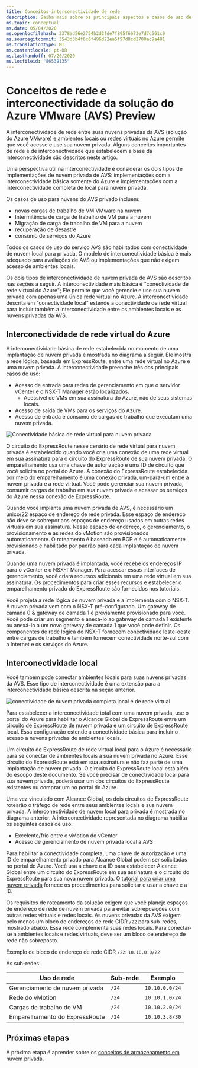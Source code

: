 ```yaml
---
title: Conceitos-interconectividade de rede
description: Saiba mais sobre os principais aspectos e casos de uso de rede e interconectividade na solução VMware do Azure (AVS)
ms.topic: conceptual
ms.date: 05/04/2020
ms.openlocfilehash: 2378ad56e2754b2d2fde7f895f6673e7d7d561c9
ms.sourcegitcommit: 3543d3b4f6c6f496d22ea5f97d8cd2700ac9a481
ms.translationtype: MT
ms.contentlocale: pt-BR
ms.lasthandoff: 07/20/2020
ms.locfileid: "86539135"
---
```

# <a name="azure-vmware-solution-avs-preview-networking-and-interconnectivity-concepts"></a>Conceitos de rede e interconectividade da solução do Azure VMware (AVS) Preview

A interconectividade de rede entre suas nuvens privadas da AVS (solução do Azure VMware) e ambientes locais ou redes virtuais no Azure permite que você acesse e use sua nuvem privada. Alguns conceitos importantes de rede e de interconectividade que estabelecem a base da interconectividade são descritos neste artigo.

Uma perspectiva útil na interconectividade é considerar os dois tipos de implementações de nuvem privada de AVS: implementações com a interconectividade básica somente do Azure e implementações com a interconectividade completa de local para nuvem privada.

Os casos de uso para nuvens do AVS privado incluem:
- novas cargas de trabalho de VM VMware na nuvem
- Intermitência de carga de trabalho de VM para a nuvem
- Migração de carga de trabalho de VM para a nuvem
- recuperação de desastre
- consumo de serviços do Azure

 Todos os casos de uso do serviço AVS são habilitados com conectividade de nuvem local para privada. O modelo de interconectividade básica é mais adequado para avaliações de AVS ou implementações que não exigem acesso de ambientes locais.

Os dois tipos de interconectividade de nuvem privada de AVS são descritos nas seções a seguir.  A interconectividade mais básica é "conectividade de rede virtual do Azure"; Ele permite que você gerencie e use sua nuvem privada com apenas uma única rede virtual no Azure. A interconectividade descrita em "conectividade local" estende a conectividade de rede virtual para incluir também a interconectividade entre os ambientes locais e as nuvens privadas da AVS.

## <a name="azure-virtual-network-interconnectivity"></a>Interconectividade de rede virtual do Azure

A interconectividade básica de rede estabelecida no momento de uma implantação de nuvem privada é mostrada no diagrama a seguir. Ele mostra a rede lógica, baseada em ExpressRoute, entre uma rede virtual no Azure e uma nuvem privada. A interconectividade preenche três dos principais casos de uso:
- Acesso de entrada para redes de gerenciamento em que o servidor vCenter e o NSX-T Manager estão localizados.
    - Acessível de VMs em sua assinatura do Azure, não de seus sistemas locais.
- Acesso de saída de VMs para os serviços do Azure.
- Acesso de entrada e consumo de cargas de trabalho que executam uma nuvem privada.

![Conectividade básica de rede virtual para nuvem privada](./media/concepts/adjacency-overview-drawing-single.png)

O circuito do ExpressRoute nesse cenário de rede virtual para nuvem privada é estabelecido quando você cria uma conexão de uma rede virtual em sua assinatura para o circuito do ExpressRoute de sua nuvem privada. O emparelhamento usa uma chave de autorização e uma ID de circuito que você solicita no portal do Azure. A conexão do ExpressRoute estabelecida por meio do emparelhamento é uma conexão privada, um-para-um entre a nuvem privada e a rede virtual. Você pode gerenciar sua nuvem privada, consumir cargas de trabalho em sua nuvem privada e acessar os serviços do Azure nessa conexão de ExpressRoute.

Quando você implanta uma nuvem privada de AVS, é necessário um único/22 espaço de endereço de rede privada. Esse espaço de endereço não deve se sobrepor aos espaços de endereço usados em outras redes virtuais em sua assinatura. Nesse espaço de endereço, o gerenciamento, o provisionamento e as redes do vMotion são provisionados automaticamente. O roteamento é baseado em BGP e é automaticamente provisionado e habilitado por padrão para cada implantação de nuvem privada.

Quando uma nuvem privada é implantada, você recebe os endereços IP para o vCenter e o NSX-T Manager. Para acessar essas interfaces de gerenciamento, você criará recursos adicionais em uma rede virtual em sua assinatura. Os procedimentos para criar esses recursos e estabelecer o emparelhamento privado do ExpressRoute são fornecidos nos tutoriais.

Você projeta a rede lógica de nuvem privada e a implementa com o NSX-T. A nuvem privada vem com o NSX-T pré-configurado. Um gateway de camada 0 & gateway de camada 1 é previamente provisionado para você. Você pode criar um segmento e anexá-lo ao gateway de camada 1 existente ou anexá-lo a um novo gateway de camada 1 que você pode definir. Os componentes de rede lógica do NSX-T fornecem conectividade leste-oeste entre cargas de trabalho e também fornecem conectividade norte-sul com a Internet e os serviços do Azure. 

## <a name="on-premises-interconnectivity"></a>Interconectividade local

Você também pode conectar ambientes locais para suas nuvens privadas da AVS. Esse tipo de interconectividade é uma extensão para a interconectividade básica descrita na seção anterior.

![conectividade de nuvem privada completa local e de rede virtual](./media/concepts/adjacency-overview-drawing-double.png)

Para estabelecer a interconectividade total com uma nuvem privada, use o portal do Azure para habilitar o Alcance Global de ExpressRoute entre um circuito de ExpressRoute de nuvem privada e um circuito de ExpressRoute local. Essa configuração estende a conectividade básica para incluir o acesso a nuvens privadas de ambientes locais.

Um circuito de ExpressRoute de rede virtual local para o Azure é necessário para se conectar de ambientes locais à sua nuvem privada no Azure. Esse circuito do ExpressRoute está em sua assinatura e não faz parte de uma implantação de nuvem privada. O circuito do ExpressRoute local está além do escopo deste documento. Se você precisar de conectividade local para sua nuvem privada, poderá usar um dos circuitos do ExpressRoute existentes ou comprar um no portal do Azure.

Uma vez vinculado com Alcance Global, os dois circuitos de ExpressRoute rotearão o tráfego de rede entre seus ambientes locais e sua nuvem privada. A interconectividade de nuvem local para privada é mostrada no diagrama anterior. A interconectividade representada no diagrama habilita os seguintes casos de uso:

- Excelente/frio entre o vMotion do vCenter
- Acesso de gerenciamento de nuvem privada local a AVS

Para habilitar a conectividade completa, uma chave de autorização e uma ID de emparelhamento privado para Alcance Global podem ser solicitadas no portal do Azure. Você usa a chave e a ID para estabelecer Alcance Global entre um circuito do ExpressRoute em sua assinatura e o circuito do ExpressRoute para sua nova nuvem privada. O [tutorial para criar uma nuvem privada](tutorial-create-private-cloud.md) fornece os procedimentos para solicitar e usar a chave e a ID.

Os requisitos de roteamento da solução exigem que você planeje espaços de endereço de rede de nuvem privada para evitar sobreposições com outras redes virtuais e redes locais. As nuvens privadas da AVS exigem pelo menos um bloco de endereços de rede CIDR `/22` para sub-redes, mostrado abaixo. Essa rede complementa suas redes locais. Para conectar-se a ambientes locais e redes virtuais, deve ser um bloco de endereço de rede não sobreposto.

Exemplo de bloco de endereço de rede CIDR `/22`: `10.10.0.0/22`

As sub-redes:

| Uso de rede             | Sub-rede | Exemplo        |
| ------------------------- | ------ | -------------- |
| Gerenciamento de nuvem privada            | `/24`    | `10.10.0.0/24`   |
| Rede do vMotion       | `/24`    | `10.10.1.0/24`   |
| Cargas de trabalho de VM | `/24`   | `10.10.2.0/24`   |
| Emparelhamento do ExpressRoute | `/24`    | `10.10.3.8/30`   |

## <a name="next-steps"></a>Próximas etapas 

A próxima etapa é aprender sobre os [conceitos de armazenamento em nuvem privada](concepts-storage.md).

<!-- LINKS - external -->
[enable Global Reach]: ../expressroute/expressroute-howto-set-global-reach.md

<!-- LINKS - internal -->
